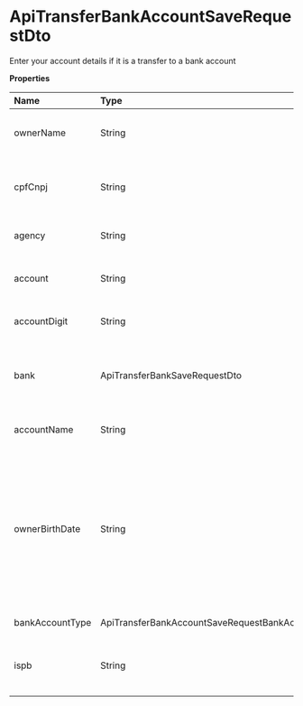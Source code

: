 # ApiTransferBankAccountSaveRequestDto

Enter your account details if it is a transfer to a bank account

**Properties**

| Name            | Type                                             | Required | Description                                                                                                             |
| :-------------- | :----------------------------------------------- | :------- | :---------------------------------------------------------------------------------------------------------------------- |
| ownerName       | String                                           | ✅       | Name of bank account owner                                                                                              |
| cpfCnpj         | String                                           | ✅       | CPF or CNPJ of the bank account owner                                                                                   |
| agency          | String                                           | ✅       | Non-digit agency number                                                                                                 |
| account         | String                                           | ✅       | Non-digit bank account number                                                                                           |
| accountDigit    | String                                           | ✅       | Bank account digit                                                                                                      |
| bank            | ApiTransferBankSaveRequestDto                    | ❌       | Details of the bank account to which the transfer will be made                                                          |
| accountName     | String                                           | ❌       | Bank account name                                                                                                       |
| ownerBirthDate  | String                                           | ❌       | Account owner's date of birth. Only when the bank account does not belong to the same CPF or CNPJ as the Asaas account. |
| bankAccountType | ApiTransferBankAccountSaveRequestBankAccountType | ❌       | Account type                                                                                                            |
| ispb            | String                                           | ❌       | Identifier in the Brazilian Payment System                                                                              |

<!-- This file was generated by liblab | https://liblab.com/ -->
